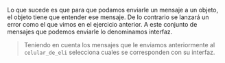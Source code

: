 Lo que sucede es que para que podamos enviarle un mensaje a un objeto, el objeto tiene que entender ese mensaje.
De lo contrario se lanzará un error como el que vimos en el ejercicio anterior.
A este conjunto de mensajes que podemos enviarle lo denominamos interfaz.

> Teniendo en cuenta los mensajes que le enviamos anteriormente al `celular_de_eli` selecciona cuales se corresponden con su interfaz.